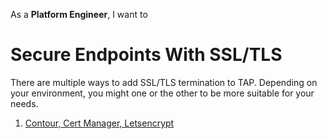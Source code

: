 As a **Platform Engineer**, I want to
# Secure Endpoints With SSL/TLS

There are multiple ways to add SSL/TLS termination to TAP. Depending on your environment, you might one or the other to be more suitable for your needs.

1. [Contour, Cert Manager, Letsencrypt](tap-for-platform-engineers/installation/advanced/ssl-tls/contour-cm-letsencrypt.md)
